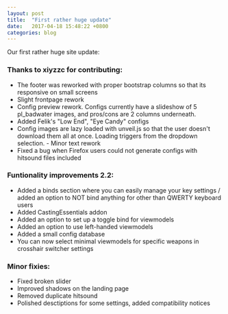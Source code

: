 ```yaml
---
layout: post
title:  "First rather huge update"
date:   2017-04-18 15:48:22 +0800
categories: blog
---
```

Our first rather huge site update:



### Thanks to xiyzzc for contributing:


* The footer was reworked with proper bootstrap columns so that its responsive on small screens
* Slight frontpage rework
* Config preview rework. Configs currently have a slideshow of 5 pl_badwater images, and pros/cons are 2 columns underneath.
* Added Felik's "Low End", "Eye Candy" configs
* Config images are lazy loaded with unveil.js so that the user doesn't download them all at once. Loading triggers from the dropdown selection. - Minor text rework
* Fixed a bug when Firefox users could not generate configs with hitsound files included


### Funtionality improvements 2.2:


* Added a binds section where you can easily manage your key settings / added an option to NOT bind anything for other than QWERTY keyboard users
* Added CastingEssentials addon
* Added an option to set up a toggle bind for viewmodels
* Added an option to use left-handed viewmodels
* Added a small config database
* You can now select minimal viewmodels for specific weapons in crosshair switcher settings

### Minor fixies:


* Fixed broken slider
* Improved shadows on the landing page
* Removed duplicate hitsound
* Polished desctiptions for some settings, added compatibility notices
